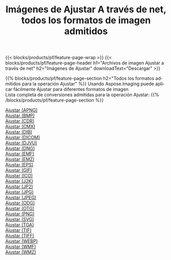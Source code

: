 ﻿---
title: Imágenes de Ajustar A través de net, todos los formatos de imagen admitidos 
weight: 3920
url: /es/net/adjust 
lang: es
langdirlevel: 2
locales: zh-hans,ja,it,ru,de,es,fr,nl,id,lt,pl,pt,vi,tr,ko,zh-hant,ar,hi,th,sv,cs,uk,he
description: Usando Aspose.Imaging puede fácilmente Ajustar imágenes a través de net
---

{{< blocks/products/pf/feature-page-wrap >}}
{{< blocks/products/pf/feature-page-header h1="Archivos de imagen Ajustar a través de net" h2="Imágenes de Ajustar" downloadText="Descargar" >}}


{{% blocks/products/pf/feature-page-section  h2="Todos los formatos admitidos para la operación Ajustar" %}}
Usando Aspose.Imaging puede aplicar fácilmente Ajustar para diferentes formatos de imagen
<br/>
Lista completa de conversiones admitidas para la operación Ajustar:
{{% /blocks/products/pf/feature-page-section %}}
<div class="container-fluid productfamilypage bg-gray">
    <div class="convertypes bg-gray agp-content section">
        <div class="container">
		<div class="row other-converters">
		    <div class='col-md-2 other-converter remove-lp remove-rp'><a href="/imaging/es/net/adjust/apng" >Ajustar (APNG)</a></div><div class='col-md-2 other-converter remove-lp remove-rp'><a href="/imaging/es/net/adjust/bmp" >Ajustar (BMP)</a></div><div class='col-md-2 other-converter remove-lp remove-rp'><a href="/imaging/es/net/adjust/cdr" >Ajustar (CDR)</a></div><div class='col-md-2 other-converter remove-lp remove-rp'><a href="/imaging/es/net/adjust/cmx" >Ajustar (CMX)</a></div><div class='col-md-2 other-converter remove-lp remove-rp'><a href="/imaging/es/net/adjust/dib" >Ajustar (DIB)</a></div><div class='col-md-2 other-converter remove-lp remove-rp'><a href="/imaging/es/net/adjust/dicom" >Ajustar (DICOM)</a></div><div class='col-md-2 other-converter remove-lp remove-rp'><a href="/imaging/es/net/adjust/djvu" >Ajustar (DJVU)</a></div><div class='col-md-2 other-converter remove-lp remove-rp'><a href="/imaging/es/net/adjust/dng" >Ajustar (DNG)</a></div><div class='col-md-2 other-converter remove-lp remove-rp'><a href="/imaging/es/net/adjust/emf" >Ajustar (EMF)</a></div><div class='col-md-2 other-converter remove-lp remove-rp'><a href="/imaging/es/net/adjust/emz" >Ajustar (EMZ)</a></div><div class='col-md-2 other-converter remove-lp remove-rp'><a href="/imaging/es/net/adjust/eps" >Ajustar (EPS)</a></div><div class='col-md-2 other-converter remove-lp remove-rp'><a href="/imaging/es/net/adjust/gif" >Ajustar (GIF)</a></div><div class='col-md-2 other-converter remove-lp remove-rp'><a href="/imaging/es/net/adjust/ico" >Ajustar (ICO)</a></div><div class='col-md-2 other-converter remove-lp remove-rp'><a href="/imaging/es/net/adjust/j2k" >Ajustar (J2K)</a></div><div class='col-md-2 other-converter remove-lp remove-rp'><a href="/imaging/es/net/adjust/jp2" >Ajustar (JP2)</a></div><div class='col-md-2 other-converter remove-lp remove-rp'><a href="/imaging/es/net/adjust/jpg" >Ajustar (JPG)</a></div><div class='col-md-2 other-converter remove-lp remove-rp'><a href="/imaging/es/net/adjust/jpeg" >Ajustar (JPEG)</a></div><div class='col-md-2 other-converter remove-lp remove-rp'><a href="/imaging/es/net/adjust/odg" >Ajustar (ODG)</a></div><div class='col-md-2 other-converter remove-lp remove-rp'><a href="/imaging/es/net/adjust/otg" >Ajustar (OTG)</a></div><div class='col-md-2 other-converter remove-lp remove-rp'><a href="/imaging/es/net/adjust/png" >Ajustar (PNG)</a></div><div class='col-md-2 other-converter remove-lp remove-rp'><a href="/imaging/es/net/adjust/svg" >Ajustar (SVG)</a></div><div class='col-md-2 other-converter remove-lp remove-rp'><a href="/imaging/es/net/adjust/tga" >Ajustar (TGA)</a></div><div class='col-md-2 other-converter remove-lp remove-rp'><a href="/imaging/es/net/adjust/tif" >Ajustar (TIF)</a></div><div class='col-md-2 other-converter remove-lp remove-rp'><a href="/imaging/es/net/adjust/tiff" >Ajustar (TIFF)</a></div><div class='col-md-2 other-converter remove-lp remove-rp'><a href="/imaging/es/net/adjust/webp" >Ajustar (WEBP)</a></div><div class='col-md-2 other-converter remove-lp remove-rp'><a href="/imaging/es/net/adjust/wmf" >Ajustar (WMF)</a></div><div class='col-md-2 other-converter remove-lp remove-rp'><a href="/imaging/es/net/adjust/wmz" >Ajustar (WMZ)</a></div>
                </div>
        </div>
    </div>
</div>
<br/>
